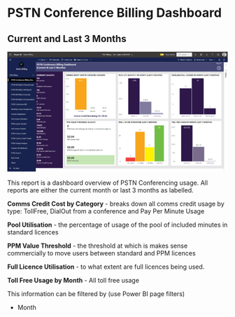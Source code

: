 # PSTN Conference Billing Dashboard

## Current and Last 3 Months

![Report Image](TeamsBillingYE/TB3721.png)

This report is a dashboard overview of PSTN Conferencing usage. All reports are either the current month or last 3 months as labelled.

**Comms Credit Cost by Category** - breaks down all comms credit usage by type: TollFree, DialOut from a conference and Pay Per Minute Usage

**Pool Utilisation** - the percentage of usage of the pool of included minutes in standard licences

**PPM Value Threshold** - the threshold at which is makes sense commercially to move users between standard and PPM licences

**Full Licence Utilisation** - to what extent are full licences being used.

**Toll Free Usage by Month** - All toll free usage 

This information can be filtered by (use Power BI page filters)

- Month
